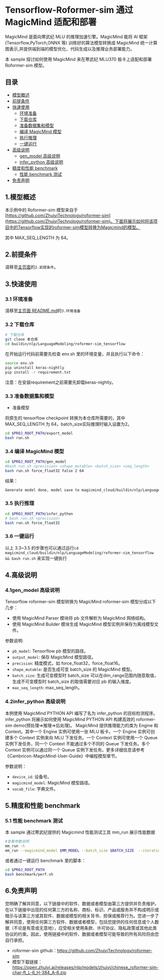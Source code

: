 # Tensorflow-Roformer-sim 通过 MagicMind 适配和部署

MagicMind 是面向寒武纪 MLU 的推理加速引擎。MagicMind 能将 AI 框架(Tensorflow,PyTorch,ONNX 等) 训练好的算法模型转换成 MagicMind 统一计算图表示,并提供端到端的模型优化、代码生成以及推理业务部署能力。

本 sample 探讨如何使用 MagicMind 来在寒武纪 MLU370 板卡上适配和部署 Roformer-sim 模型。

## 目录

- [模型概述](#1模型概述)
- [前提条件](#2前提条件)
- [快速使用](#3快速使用)
  - [环境准备](#31-环境准备)
  - [下载仓库](#32-下载仓库)
  - [准备数据集和模型](#33-准备数据集和模型)
  - [编译 MagicMind 模型](#34-编译-magicmind-模型)
  - [执行推理](#35-执行推理)
  - [一键运行](#36-一键运行)
- [高级说明](#4高级说明)
  - [gen_model 高级说明](#41gen_model-高级说明)
  - [infer_python 高级说明](#42infer_python-高级说明)
- [精度和性能 benchmark](#5精度和性能-benchmark)
  - [性能 benchmark 测试](#51-性能-benchmark-测试)
- [免责声明](#6.免责声明)

## 1.模型概述

本示例中的 Roformer-sim 模型来自于 [https://github.com/ZhuiyiTechnology/roformer-sim](https://github.com/ZhuiyiTechnology/roformer-sim)。下面将展示如何将该项目中的Tensorflow实现的roformer-sim模型转换为Magicmind的模型。

其中 MAX_SEQ_LENGTH 为 64。

## 2.前提条件

请移至[主页面](../../../../README.md)的`2.前提条件`。

## 3.快速使用

### 3.1 环境准备

请移至[主页面 README.md](../../../../README.md)的`3.环境准备`

### 3.2 下载仓库

```bash
# 下载仓库
git clone 本仓库
cd buildin/nlp/LanguageModeling/roformer-sim_tensorflow
```


在开始运行代码前需要先检查 env.sh 里的环境变量，并且执行以下命令：

```bash
source env.sh
pip uninstall keras-nightly
pip install -r requirement.txt
```

注意：在安装requirement之前需要先卸载keras-nightly。


### 3.3 准备数据集和模型

- 准备模型

将原生的 tensorflow checkpoint 转换为本仓库所需要的，其中MAX_SEQ_LENGTH 为 64，batch_size实际推理时输入设置为2。

```bash
cd $PROJ_ROOT_PATH/export_model
bash run.sh
```

### 3.4 编译 MagicMind 模型

```bash
cd $PROJ_ROOT_PATH/gen_model
#bash run.sh <precision> <shape_mutable> <batch_size> <seq_length>
bash run.sh force_float32 false 2 64
```
结果：

```bash
Generate model done, model save to magicmind_cloud/buildin/nlp/LanguageModeling/roformer-sim_tensorflow/data/models/roformer-sim_tf_force_float32_false_2_64
```
### 3.5 执行推理

```bash
cd $PROJ_ROOT_PATH/infer_python
# bash run.sh <precision>
bash run.sh force_float32
```

### 3.6 一键运行

以上 3.3~3.5 的步骤也可以通过运行`cd magicmind_cloud/buildin/nlp/LanguageModeling/roformer-sim_tensorflow && bash run.sh` 来实现一键执行

## 4.高级说明

### 4.1gen_model 高级说明

Tensorflow roformer-sim 模型转换为 MagicMind roformer-sim 模型分成以下几步：

- 使用 MagicMind Parser 模块将 pb 文件解析为 MagicMind 网络结构。
- 使用 MagicMind Builder 模块生成 MagicMind 模型实例并保存为离线模型文件。

参数说明:

- `pb_model`: Tensorflow pb 模型的路径。
- `output_model`: 保存 MagicMind 模型路径。
- `precision`: 精度模式，如 force_float32，force_float16。
- `shape_mutable`: 是否生成可变 batch_size 的 MagicMind 模型。
- `batch_size`: 生成可变模型时 batch_size 可以在dim_range范围内随意取值，生成不可变模型时 batch_size 的取值需要对应 pb 的输入维度。
- `max_seq_length`: max_seq_length。

### 4.2infer_python 高级说明

本例使用 MagicMind PYTHON API 编写了名为 infer_python 的目标检测程序。infer_python 将展示如何使用 MagicMind PYTHON API 构建高效的 roformer-sim demo(预处理=>推理=>后处理)。
MagicMind 提供推理能力的类为 Engine 和 Context。其中一个 Engine 实例可使用一张 MLU 板卡。一个 Engine 实例可创建多个 Context 实例来向 MLU 下发任务。一个 Context 实例可使用一个 Queue 实例下发任务，同一个 Context 不能通过多个不同的 Queue 下发任务。多个 Context 实例可以通过同一个 Queue 实例下发任务。更多详细信息请参考《Cambricon-MagicMind-User-Guide》中编程模型章节。

参数说明：

- `device_id`: 设备号。
- `magicmind_model`: MagicMind 模型路径。
- `vocab_file`: 字典文件。

## 5.精度和性能 benchmark

### 5.1 性能 benchmark 测试

本 sample 通过寒武纪提供的 Magicmind 性能测试工具 mm_run 展示性能数据

```bash
#查看参数说明
mm_run -h
mm_run --magicmind_model $MM_MODEL --batch_size $BATCH_SIZE  --iterations 1000
```

或者通过一键运行 benchmark 里的脚本：

```bash
cd $PROJ_ROOT_PATH
bash benchmark/perf.sh
```

## 6.免责声明

您明确了解并同意，以下链接中的软件、数据或者模型由第三方提供并负责维护。在以下链接中出现的任何第三方的名称、商标、标识、产品或服务并不构成明示或暗示与该第三方或其软件、数据或模型的相关背书、担保或推荐行为。您进一步了解并同意，使用任何第三方软件、数据或者模型，包括您提供的任何信息或个人数据（不论是有意或无意地），应受相关使用条款、许可协议、隐私政策或其他此类协议的约束。因此，使用链接中的软件、数据或者模型可能导致的所有风险将由您自行承担。

- roformer-sim github：https://github.com/ZhuiyiTechnology/roformer-sim
- 模型下载链接：https://open.zhuiyi.ai/releases/nlp/models/zhuiyi/chinese_roformer-sim-char-ft_L-6_H-384_A-6.zip
